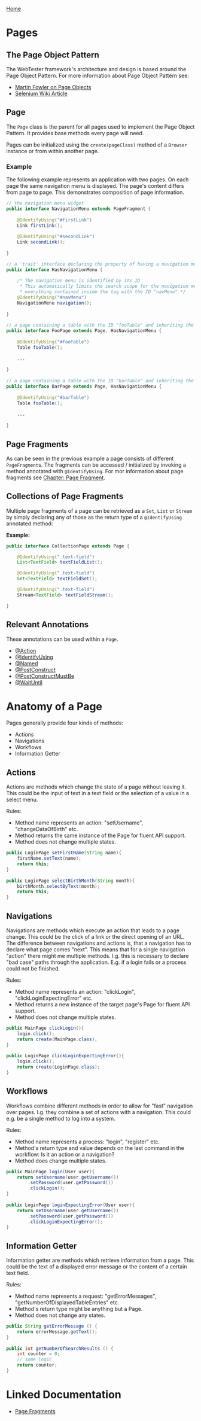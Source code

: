 [Home](../README.md)

# Pages

## The Page Object Pattern
The WebTester framework's architecture and design is based around the Page Object Pattern.
For more information about Page Object Pattern see:
- [Martin Fowler on Page Objects](http://martinfowler.com/bliki/PageObject.html)
- [Selenium Wiki Article](https://code.google.com/p/selenium/wiki/PageObjects)

## Page
The `Page` class is the parent for all pages used to implement the Page Object Pattern.
It provides base methods every page will need.

Pages can be initialized using the `create(pageClass)` method of a `Browser` instance or from within another page.

### Example
The following example represents an application with two pages.
On each page the same navigation menu is displayed.
The page's content differs from page to page.
This demonstrates composition of page information.

```java
// the navigation menu widget
public interface NavigationMenu extends PageFragment {
 
    @IdentifyUsing("#firstLink")
    Link firstLink();
 
    @IdentifyUsing("#secondLink")
    Link secondLink();
 
}

// a 'trait' interface declaring the property of having a navigation menu
public interface HasNavigationMenu {
 
    /* The navigation menu is identified by its ID
     * This automatically limits the search scope for the navigation menu's fragments to 
     * everything contained inside the tag with the ID "navMenu" */
    @IdentifyUsing("#navMenu")
    NavigationMenu navigation();
 
}
 
// a page containing a table with the ID "fooTable" and inheriting the navigation menu trait
public interface FooPage extends Page, HasNavigationMenu {
     
    @IdentifyUsing("#fooTable")
    Table fooTable();
 
    ...
 
}
 
// a page containing a table with the ID "barTable" and inheriting the navigation menu trait
public interface BarPage extends Page, HasNavigationMenu {
 
    @IdentifyUsing("#barTable")
    Table fooTable();
 
    ...
 
}
```

## Page Fragments
As can be seen in the previous example a page consists of different `PageFragment`s.
The fragments can be accessed / initialized by invoking a method annotated with `@IdentifyUsing`.
For mor information about page fragments see [Chapter: Page Fragment](page-fragment.md).

## Collections of Page Fragments
Multiple page fragments of a page can be retrieved as a `Set`, `List` or `Stream` by simply declaring any of those 
as the return type of a `@IdentifyUsing` annotated method:

**Example:**
```java
public interface CollectionPage extends Page {

    @IdentifyUsing(".text-field")
    List<TextField> textFieldList();

    @IdentifyUsing(".text-field")
    Set<TextField> textFieldSet();

    @IdentifyUsing(".text-field")
    Stream<TextField> textFieldStream();

}
```

## Relevant Annotations
These annotations can be used within a `Page`.

- [@Action](annotation-action.md)
- [@IdentifyUsing](annotation-identify-using.md)
- [@Named](annotation-named.md)
- [@PostConstruct](annotation-post-construct.md)
- [@PostConstructMustBe](chapters/annotation-post-construct-must-be.md)
- [@WaitUntil](annotation-wait-until.md)

# Anatomy of a Page 
Pages generally provide four kinds of methods:

- Actions
- Navigations
- Workflows
- Information Getter

## Actions
Actions are methods which change the state of a page without leaving it. This could be the input of text in a text field or 
the selection of a value in a select menu.
   
Rules:
   
- Method name represents an action: "setUsername", "changeDataOfBirth" etc.
- Method returns the same instance of the Page for fluent API support.
- Method does not change multiple states.

```java
public LoginPage setFirstName(String name){
    firstName.setText(name);
    return this;
}
 
public LoginPage selectBirthMonth(String month){
    birthMonth.selectByText(month);
    return this;
}
```

## Navigations
Navigations are methods which execute an action that leads to a page change. This could be the click of a link or the direct 
opening of an URL. The difference between navigations and actions is, that a navigation has to declare what page comes "next". 
This means that for a single navigation "action" there might me multiple methods. I.g. this is necessary to declare "bad case" 
paths through the application. E.g. if a login fails or a process could not be finished.
   
Rules:
   
- Method name represents an action: "clickLogin", "clickLoginExpectingError" etc.
- Method returns a new instance of the target page's Page for fluent API support.
- Method does not change multiple states.

```java
public MainPage clickLogin(){
    login.click();
    return create(MainPage.class);
}
 
public LoginPage clickLoginExpectingError(){
    login.click();
    return create(LoginPage.class);
}
```

## Workflows
Workflows combine different methods in order to allow for "fast" navigation over pages. I.g. they combine a set of actions 
with a navigation. This could e.g. be a single method to log into a system.
   
Rules:
   
- Method name represents a process: "login", "register" etc.
- Method's return type and value depends on the last command in the workflow: Is it an action or a navigation?
- Method does change multiple states.

```java
public MainPage login(User user){
    return setUsername(user.getUsername())
        .setPassword(user.getPassword())
        .clickLogin();
}
 
public LoginPage loginExpectingError(User user){
    return setUsername(user.getUsername())
        .setPassword(user.getPassword())
        .clickLoginExpectingError();
}
```

## Information Getter
Information getter are methods which retrieve information from a page. This could be the text of a displayed error 
message or the content of a certain text field.
  
Rules:
  
- Method name represents a request: "getErrorMessages", "getNumberOfDisplayedTableEntries" etc.
- Method's return type might be anything but a Page.
- Method does not change any states.

```java
public String getErrorMessage () {
    return errorMessage.getText();
}
 
public int getNumberOfSearchResults () {
    int counter = 0;
    // some logic
    return counter;
}
```

# Linked Documentation

- [Page Fragments](page-fragment.md)
